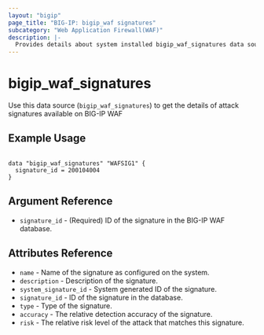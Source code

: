 ```yaml
---
layout: "bigip"
page_title: "BIG-IP: bigip_waf signatures"
subcategory: "Web Application Firewall(WAF)"
description: |-
  Provides details about system installed bigip_waf_signatures data source
---
```


# bigip\_waf\_signatures

Use this data source (`bigip_waf_signatures`) to get the details of attack signatures available on BIG-IP WAF
 
 
## Example Usage

```hcl

data "bigip_waf_signatures" "WAFSIG1" {
  signature_id = 200104004
}

```      

## Argument Reference

* `signature_id` - (Required) ID of the signature in the BIG-IP WAF database.


## Attributes Reference

* `name` - Name of the signature as configured on the system.
* `description` - Description of the signature.
* `system_signature_id` - System generated ID of the signature.
* `signature_id` - ID of the signature in the database.
* `type` - Type of the signature.
* `accuracy` - The relative detection accuracy of the signature.
* `risk` - The relative risk level of the attack that matches this signature.
